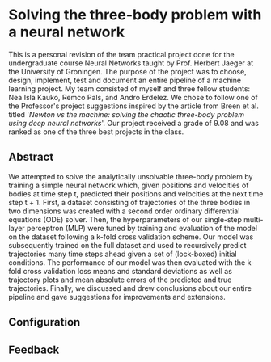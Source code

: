 # Solving the three-body problem with a neural network

[//]: # (## Task)

This is a personal revision of the team practical project done for the undergraduate course Neural Networks
   taught by Prof. Herbert Jaeger at the University of Groningen.
The purpose of the project was to choose, design, implement, test and document 
   an entire pipeline of a machine learning project.
My team consisted of myself and three fellow students: Nea Isla Kauko, Remco Pals, and Andro Erdelez.
We chose to follow one of the Professor's project suggestions inspired by the article from Breen et al. titled
   '_Newton vs the machine: solving the chaotic three-body problem using deep neural networks_'.
Our project received a grade of 9.08 and was ranked as one of the three best projects in the class.

## Abstract

We attempted to solve the analytically unsolvable three-body problem by training a simple neural network which, 
   given positions and velocities of bodies at time step t, 
   predicted their positions and velocities at the next time step t + 1.
First, a dataset consisting of trajectories of the three bodies in two dimensions was created 
   with a second order ordinary differential equations (ODE) solver. 
Then, the hyperparameters of our single-step multi-layer perceptron (MLP) were tuned
   by training and evaluation of the model on the dataset following a k-fold cross validation scheme.
Our model was subsequently trained on the full dataset and used to recursively predict trajectories 
   many time steps ahead given a set of (lock-boxed) initial conditions.
The performance of our model was then evaluated with the k-fold cross validation loss means and standard deviations
   as well as trajectory plots and mean absolute errors of the predicted and true trajectories.
Finally, we discussed and drew conclusions about our entire pipeline 
   and gave suggestions for improvements and extensions.

## Configuration

## Feedback


[//]: # (# Table of contents)

[//]: # ()
[//]: # (1. [Introduction]&#40;#introduction&#41;)

[//]: # ()
[//]: # ()
[//]: # (## Introduction)

